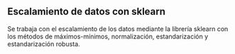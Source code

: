 ## Escalamiento de datos con sklearn
Se trabaja con el escalamiento de los datos mediante la librería sklearn con los métodos de máximos-mínimos, normalización, estandarización y estandarización robusta.
